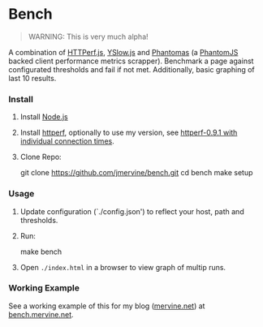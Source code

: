 # Bench

> WARNING: This is very much alpha!

A combination of [HTTPerf.js](http://mervine.net/projects/npms/httperfjs), [YSlow.js](http://mervine.net/projects/npms/yslowjs) and [Phantomas](https://github.com/macbre/phantomas) (a [PhantomJS](http://phantomjs.org/) backed client performance metrics scrapper). Benchmark a page against configurated thresholds and fail if not met. Additionally, basic graphing of last 10 results.

### Install

1. Install [Node.js](http://nodejs.org)
2. Install [httperf](http://www.hpl.hp.com/research/linux/httperf/), optionally to use my version, see [httperf-0.9.1 with individual connection times](http://mervine.net/httperf-0-9-1-with-individual-connection-times).
3. Clone Repo:

    git clone https://github.com/jmervine/bench.git
    cd bench
    make setup

### Usage

1. Update configuration (`./config.json') to reflect your host, path and thresholds.
2. Run:

    make bench

3. Open `./index.html` in a browser to view graph of multip runs.

### Working Example

See a working example of this for my blog ([mervine.net](http://mervine.net)) at [bench.mervine.net](http://bench.mervine.net).

